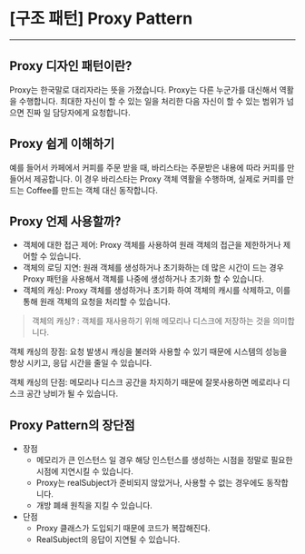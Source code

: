 # [구조 패턴] Proxy Pattern
---

## Proxy 디자인 패턴이란?

Proxy는 한국말로 대리자라는 뜻을 가졌습니다. Proxy는 다른 누군가를 대신해서 역활을 수행합니다. 최대한 자신이 할 수 있는 일을 처리한 다음 자신이 할 수 있는 범위가 넘으면 진짜 일 담당자에게 요청합니다.

## Proxy 쉽게 이해하기

예를 들어서 카페에서 커피를 주문 받을 때, 바리스타는 주문받은 내용에 따라 커피를 만들어서 제공합니다. 이 경우 바리스타는 Proxy 객체 역활을 수행하며, 실제로 커피를 만드는 Coffee를 만드는 객체 대신 동작합니다.

## Proxy 언제 사용할까?

- 객체에 대한 접근 제어: Proxy 객체를 사용하여 원래 객체의 접근을 제한하거나 제어할 수 있습니다.
- 객체의 로딩 지연: 원래 객체를 생성하거나 초기화하는 데 많은 시간이 드는 경우 Proxy 패턴을 사용해서 객체를 나중에 생성하거나 초기화 할 수 있습니다.
- 객체의 캐싱: Proxy 객체를 생성하거나 초기화 하여 객체의 캐시를 삭제하고, 이를 통해 원래 객체의 요청을 처리할 수 있습니다.

> 객체의 캐싱? : 객체를 재사용하기 위해 메모리나 디스크에 저장하는 것을 의미합니다.

객체 캐싱의 장점: 요청 발생시 캐싱을 불러와 사용할 수 있기 때문에 시스템의 성능을 향상 시키고, 응답 시간을 줄일 수 있습니다.

객체 캐싱의 단점: 메모리나 디스크 공간을 차지하기 때문에 잘못사용하면 메로리나 디스크 공간 낭비가 될 수 있습니다.
> 

## Proxy Pattern의 장단점

- 장점
    - 메모리가 큰 인스턴스 일 경우 해당 인스턴스를 생성하는 시점을 정말로 필요한 시점에 지연시킬 수 있습니다.
    - Proxy는 realSubject가 준비되지 않았거나, 사용할 수 없는 경우에도 동작합니다.
    - 개방 폐쇄 원칙을 지킬 수 있습니다.
- 단점
    - Proxy 클래스가 도입되기 때문에 코드가 복잡해진다.
    - RealSubject의 응답이 지연될 수 있습니다.
